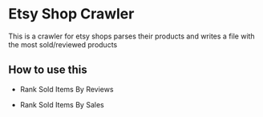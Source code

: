 # Etsy Shop Crawler
This is a crawler for etsy shops parses their products and writes a file with the most
sold/reviewed products

## How to use this

- Rank Sold Items By Reviews
    

- Rank Sold Items By Sales